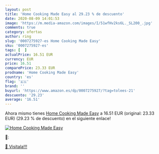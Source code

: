 ```yaml
---
layout: post
title: 'Home Cooking Made Easy al 29.23 % de descuento'
date: 2020-08-09 14:01:53
image: 'https://m.media-amazon.com/images/I/51wfHv2ks6L._SL200_.jpg'
comments: true
category: ofertas
author: ring
slug: '0007275927-es Home Cooking Made Easy'
sku: '0007275927-es'
tags: [  ]
actualPrice: 16.51 EUR
currency: EUR
price: 16.51
comparePrice: 23.33 EUR
prodname: 'Home Cooking Made Easy'
country: 'es'
flag: '🇪🇸'
brand: ''
buyurl: 'https://www.amazon.es/dp/0007275927/?tag=tolees-21'
descuento: '29.23'
average: '16.51'
---
```


Ahora mismo tienes [Home Cooking Made Easy](https://www.amazon.es/dp/0007275927/?tag=tolees-21) a 16.51 EUR (original: 23.33 EUR) (29.23 %  de descuento) en el siguiente enlace!

[![Home Cooking Made Easy](https://m.media-amazon.com/images/I/51wfHv2ks6L._SL200_.jpg)](https://www.amazon.es/dp/0007275927/?tag=tolees-21)

🔎:


[🛒 Visítala!!!](https://www.amazon.es/dp/0007275927/?tag=tolees-21)

